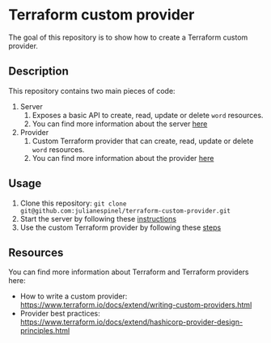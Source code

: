 # Terraform custom provider

The goal of this repository is to show how to create a Terraform custom provider.

## Description

This repository contains two main pieces of code:

1. Server
   1. Exposes a basic API to create, read, update or delete `word` resources.
   1. You can find more information about the server [here](./server/README.md)
1. Provider
   1. Custom Terraform provider that can create, read, update or delete `word` resources.
   1. You can find more information about the provider [here](./provider/README.md)

## Usage

1. Clone this repository: `git clone git@github.com:julianespinel/terraform-custom-provider.git`
1. Start the server by following these [instructions](./server/README.md#install-and-run)
1. Use the custom Terraform provider by following these [steps](./provider/README.md#usage)

## Resources

You can find more information about Terraform and Terraform providers here:

* How to write a custom provider: https://www.terraform.io/docs/extend/writing-custom-providers.html
* Provider best practices: https://www.terraform.io/docs/extend/hashicorp-provider-design-principles.html
